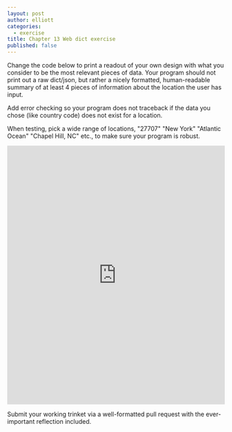```yaml
---
layout: post
author: elliott
categories:
  - exercise
title: Chapter 13 Web dict exercise
published: false
---
```


Change the code below to print a readout of your own design with what you consider to be the most relevant pieces of data.  Your program
should not print out a raw dict/json, but rather a nicely formatted, human-readable summary of at least 4 pieces of information about
the location the user has input.

Add error checking so your program does not traceback if the data you chose (like country code) does not exist for a location.

When testing, pick a wide range of locations, "27707" "New York" "Atlantic Ocean" "Chapel Hill, NC" etc., to make sure your program is robust.

<iframe src="https://trinket.io/embed/python3/a5172b4281" width="100%" height="600" frameborder="0" marginwidth="0" marginheight="0" allowfullscreen></iframe>

Submit your working trinket via a well-formatted pull request with the ever-important reflection included.